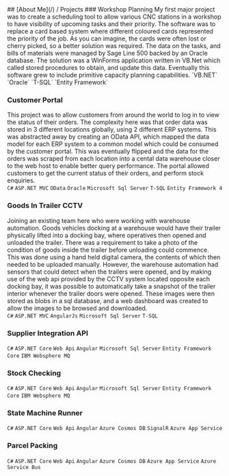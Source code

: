 <link rel="stylesheet" href="https://cdnjs.cloudflare.com/ajax/libs/font-awesome/5.15.3/css/all.min.css"/>
## [About Me](/) / Projects  
### Workshop Planning
My first major project was to create a scheduling tool to allow various CNC stations in a workshop to have visibility of upcoming tasks and their priority.
The software was to replace a card based system where different coloured cards represented the priority of the job.
As you can imagine, the cards were often lost or cherry picked, so a better solution was required.
The data on the tasks, and bills of materials were managed by Sage Line 500 backed by an Oracle database.
The solution was a WinForms application written in VB.Net which called stored procedures to obtain, and update this data.
Eventually this software grew to include primitive capacity planning capabilities.  
`VB.NET` `Oracle` `T-SQL` `Entity Framework`

### Customer Portal
This project was to allow customers from around the world to log in to view the status of their orders.  The complexity here was that order data was stored in 3 different locations globally, using 2 different ERP systems.  This was abstracted away by creating an OData API, which mapped the data model for each ERP system to a common model which could be consumed by the customer portal. This was eventually flipped and the data for the orders was scraped from each location into a cental data warehouse closer to the web host to enable better query performance.  The portal allowed customers to get the current status of their orders, and perform stock enquiries.  
`C#` `ASP.NET MVC` `OData` `Oracle` `Microsoft Sql Server` `T-SQL` `Entity Framework 4`

### Goods In Trailer CCTV
Joining an existing team here who were working with warehouse automation.  Goods vehicles docking at a warehouse would have their trailer physically lifted into a docking bay, where operatives then opened and unloaded the trailer.  There was a requirement to take a photo of the condition of goods inside the trailer before unloading could commence.  This was done using a hand held digital camera, the contents of which then needed to be uploaded manually.  However, the warehouse automation had sensors that could detect when the trailers were opened, and by making use of the web api provided by the CCTV system located opposite each docking bay, it was possible to automatically take a snapshot of the trailer interior whenever the trailer doors were opened.  These images were then stored as blobs in a sql database, and a web dashboard was created to allow the images to be browsed and downloaded.  
`C#` `ASP.NET MVC` `AngularJs` `Microsoft Sql Server` `T-SQL`

### Supplier Integration API
`C#` `ASP.NET Core` `Web Api` `Angular` `Microsoft Sql Server` `Entity Framework Core` `IBM Websphere MQ`

### Stock Checking
`C#` `ASP.NET Core` `Web Api` `Angular` `Microsoft Sql Server` `Entity Framework Core` `IBM Websphere MQ`

### State Machine Runner
`C#` `ASP.NET Core` `Web Api` `Angular` `Azure Cosmos DB` `SignalR` `Azure App Service`

### Parcel Packing
`C#` `ASP.NET Core` `Web Api` `Angular` `Azure Cosmos DB` `Azure App Service` `Azure Service Bus`
